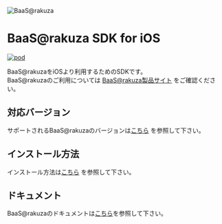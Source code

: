 ![BaaS@rakuza](https://docs.raku-za.jp/assets/img/logo.svg)

# BaaS@rakuza SDK for iOS
[![pod](https://img.shields.io/cocoapods/v/BaaSAtRakuza.svg)](https://cocoapods.org/pods/BaaSAtRakuza)

BaaS@rakuzaをiOSより利用するためのSDKです。  
BaaS@rakuzaのご利用については [BaaS@rakuza製品サイト](http://www.raku-za.jp/baas/) をご確認ください。

## 対応バージョン
サポートされるBaaS@rakuzaのバージョンは[こちら](https://docs.raku-za.jp/guide/dev/requirements.html#baas-rakuza) を参照して下さい。

## インストール方法
インストール方法は[こちら](https://docs.raku-za.jp/guide/dev/quick-start/ios.html) を参照して下さい。

## ドキュメント
BaaS@rakuzaのドキュメントは[こちら](https://docs.raku-za.jp)を参照して下さい。
